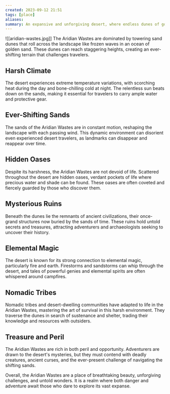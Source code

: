 ```yaml
---
created: 2023-09-12 21:51
tags: [place]
aliases:
summary: An expansive and unforgiving desert, where endless dunes of golden sand conceal ancient secrets, treacherous perils, and the allure of untold riches.
---
```

![[aridian-wastes.jpg]]
The Aridian Wastes are dominated by towering sand dunes that roll across the landscape like frozen waves in an ocean of golden sand. These dunes can reach staggering heights, creating an ever-shifting terrain that challenges travelers.

## Harsh Climate
The desert experiences extreme temperature variations, with scorching heat during the day and bone-chilling cold at night. The relentless sun beats down on the sands, making it essential for travelers to carry ample water and protective gear.

## Ever-Shifting Sands
The sands of the Aridian Wastes are in constant motion, reshaping the landscape with each passing wind. This dynamic environment can disorient even experienced desert travelers, as landmarks can disappear and reappear over time.

## Hidden Oases
Despite its harshness, the Aridian Wastes are not devoid of life. Scattered throughout the desert are hidden oases, verdant pockets of life where precious water and shade can be found. These oases are often coveted and fiercely guarded by those who discover them.

## Mysterious Ruins
Beneath the dunes lie the remnants of ancient civilizations, their once-grand structures now buried by the sands of time. These ruins hold untold secrets and treasures, attracting adventurers and archaeologists seeking to uncover their history.

## Elemental Magic
The desert is known for its strong connection to elemental magic, particularly fire and earth. Firestorms and sandstorms can whip through the desert, and tales of powerful genies and elemental spirits are often whispered around campfires.

## Nomadic Tribes 
Nomadic tribes and desert-dwelling communities have adapted to life in the Aridian Wastes, mastering the art of survival in this harsh environment. They traverse the dunes in search of sustenance and shelter, trading their knowledge and resources with outsiders.

## Treasure and Peril
The Aridian Wastes are rich in both peril and opportunity. Adventurers are drawn to the desert's mysteries, but they must contend with deadly creatures, ancient curses, and the ever-present challenge of navigating the shifting sands.

Overall, the Aridian Wastes are a place of breathtaking beauty, unforgiving challenges, and untold wonders. It is a realm where both danger and adventure await those who dare to explore its vast expanse.